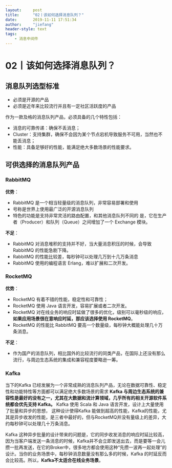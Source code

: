 ```yaml
---
layout:     post
title:      "02丨该如何选择消息队列？"
date:       2019-11-11 17:51:34
author:     "jiefang"
header-style: text
tags:
    - 消息中间件
---
```

# 02丨该如何选择消息队列？

## 消息队列选型标准
- 必须是开源的产品
- 必须是近年来比较流行并且有一定社区活跃度的产品

作为一款及格的消息队列产品，必须具备的几个特性包括：
- 消息的可靠传递：确保不丢消息；
- Cluster：支持集群，确保不会因为某个节点宕机导致服务不可用，当然也不能丢消息；
- 性能：具备足够好的性能，能满足绝大多数场景的性能要求。

## 可供选择的消息队列产品
### RabbitMQ
**优势**：
- RabbitMQ 是一个相当轻量级的消息队列，非常容易部署和使用
- 号称是世界上使用最广泛的开源消息队列
- 特色的功能是支持非常灵活的路由配置，和其他消息队列不同的
是，它在生产者（Producer）和队列（Queue）之间增加了一个 Exchange 模块。

**不足**：
- RabbitMQ 对消息堆积的支持并不好，当大量消息积压的时候，会导致 RabbitMQ 的性能急剧下降。
- RabbitMQ 的性能比较差，每秒钟可以处理几万到十几万条消息
- RabbitMQ 使用的编程语言 Erlang，难以扩展和二次开发。

### RocketMQ
**优势**：
- RocketMQ 有着不错的性能，稳定性和可靠性；
- RocketMQ 使用 Java 语言开发，容易扩展或者二次开发。
- RocketMQ 对在线业务的响应时延做了很多的优化，级别可以毫秒级的响应，**如果应用场景很在意响应时延，那应该选择使用 RocketMQ**。
- RocketMQ 的性能比 RabbitMQ 要高一个数量级，每秒钟大概能处理几十万条消息。

**不足**：
- 作为国产的消息队列，相比国外的比较流行的同类产品，在国际上还没有那么流行，与周边生态系统的集成和兼容程度要略逊一筹。

### Kafka
当下的Kafka 已经发展为一个非常成熟的消息队列产品，无论在数据可靠性、稳定性和功能特性等方面都可以满足绝大多数场景的需求
**Kafka 与周边生态系统的兼容性是最好的没有之一，尤其在大数据和流计算领域，几乎所有的相关开源软件系统都会优先支持 Kafka。**
Kafka 使用 Scala 和 Java 语言开发，设计上大量使用了批量和异步的思想，
这种设计使得Kafka 能做到超高的性能，Kafka的性能，尤其是异步收发的性能，是三者中最好的，但与RocketMQ并没有量级上的差异，大约每秒钟可以处理几十万条消息。

Kafka 这种异步批量的设计带来的问题是，它的同步收发消息的响应时延比较高，因为当客户端发送一条消息的时候，Kafka并不会立即发送出去，而是要等一会儿攒一批再发送，在它的Broker中，很多地方都会使用这种“先攒一波再一起处理”的设计。当你的业务场景中，每秒钟消息数量没有那么多的时候，Kafka 的时延反而会比较高。所以，**Kafka不太适合在线业务场景**。
